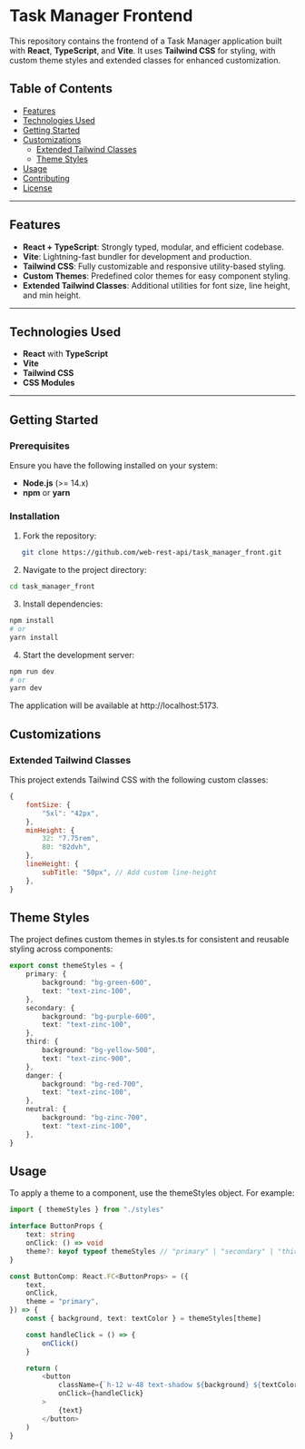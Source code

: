 # Task Manager Frontend

This repository contains the frontend of a Task Manager application built with **React**, **TypeScript**, and **Vite**. It uses **Tailwind CSS** for styling, with custom theme styles and extended classes for enhanced customization.

## Table of Contents

- [Features](#features)
- [Technologies Used](#technologies-used)
- [Getting Started](#getting-started)
- [Customizations](#customizations)
  - [Extended Tailwind Classes](#extended-tailwind-classes)
  - [Theme Styles](#theme-styles)
- [Usage](#usage)
- [Contributing](#contributing)
- [License](#license)

---

## Features

- **React + TypeScript**: Strongly typed, modular, and efficient codebase.
- **Vite**: Lightning-fast bundler for development and production.
- **Tailwind CSS**: Fully customizable and responsive utility-based styling.
- **Custom Themes**: Predefined color themes for easy component styling.
- **Extended Tailwind Classes**: Additional utilities for font size, line height, and min height.

---

## Technologies Used

- **React** with **TypeScript**
- **Vite**
- **Tailwind CSS**
- **CSS Modules**

---

## Getting Started

### Prerequisites

Ensure you have the following installed on your system:

- **Node.js** (>= 14.x)
- **npm** or **yarn**

### Installation

1. Fork the repository:

```bash
   git clone https://github.com/web-rest-api/task_manager_front.git
```

2. Navigate to the project directory:

```bash
cd task_manager_front
```

3. Install dependencies:

```bash
npm install
# or
yarn install
```

4. Start the development server:

```bash
npm run dev
# or
yarn dev
```

The application will be available at http://localhost:5173.

## Customizations

### Extended Tailwind Classes

This project extends Tailwind CSS with the following custom classes:

```javascript
{
	fontSize: {
		"5xl": "42px",
	},
	minHeight: {
		32: "7.75rem",
		80: "82dvh",
	},
	lineHeight: {
		subTitle: "50px", // Add custom line-height
	},
}
```

## Theme Styles

The project defines custom themes in styles.ts for consistent and reusable styling across components:

```typescript
export const themeStyles = {
	primary: {
		background: "bg-green-600",
		text: "text-zinc-100",
	},
	secondary: {
		background: "bg-purple-600",
		text: "text-zinc-100",
	},
	third: {
		background: "bg-yellow-500",
		text: "text-zinc-900",
	},
	danger: {
		background: "bg-red-700",
		text: "text-zinc-100",
	},
	neutral: {
		background: "bg-zinc-700",
		text: "text-zinc-100",
	},
}
```

## Usage

To apply a theme to a component, use the themeStyles object. For example:

```typescript
import { themeStyles } from "./styles"

interface ButtonProps {
	text: string
	onClick: () => void
	theme?: keyof typeof themeStyles // "primary" | "secondary" | "third" | "danger" | "neutral"
}

const ButtonComp: React.FC<ButtonProps> = ({
	text,
	onClick,
	theme = "primary",
}) => {
	const { background, text: textColor } = themeStyles[theme]

	const handleClick = () => {
		onClick()
	}

	return (
		<button
			className={`h-12 w-48 text-shadow ${background} ${textColor}`}
			onClick={handleClick}
		>
			{text}
		</button>
	)
}
```
